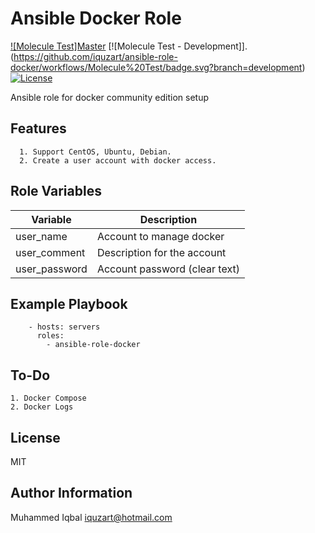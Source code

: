 Ansible Docker Role
=========

[![Molecule Test]Master](https://github.com/iquzart/ansible-role-docker/workflows/Molecule%20Test/badge.svg?) 
[![Molecule Test - Development]].(https://github.com/iquzart/ansible-role-docker/workflows/Molecule%20Test/badge.svg?branch=development) 
[![License](https://img.shields.io/:license-mit-blue.svg)](https://badges.mit-license.org)


Ansible role for docker community edition setup


Features
---------
```
  1. Support CentOS, Ubuntu, Debian.
  2. Create a user account with docker access.
```
Role Variables
--------------

| Variable | Description |
| --- | --- |
| user_name | Account to manage docker | 
| user_comment |  Description for the account | 
| user_password | Account password (clear text) | 


Example Playbook
----------------
```
    - hosts: servers
      roles:
        - ansible-role-docker
```

To-Do
------
```
1. Docker Compose
2. Docker Logs
```

License
-------

MIT

Author Information
------------------

Muhammed Iqbal <iquzart@hotmail.com>
